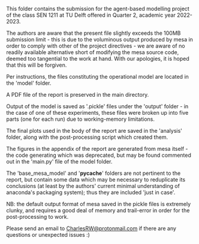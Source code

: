 This folder contains the submission for the agent-based modelling project of the class SEN 1211 at TU Delft offered in Quarter 2, academic year 2022-2023.

The authors are aware that the present file slightly exceeds the 100MB submission limit - this is due to the voluminous output produced by mesa in order to comply with other of the project directives - we are aware of no readily available alternative short of modifying the mesa source code, deemed too tangential to the work at hand.  With our apologies, it is hoped that this will be forgiven.



Per instructions, the files constituting the operational model are located in the 'model' folder.

A PDF file of the report is preserved in the main directory.

Output of the model is saved as '.pickle' files under the 'output' folder - in the case of one of these experiments, these files were broken up into five parts (one for each run) due to working-memory limitations.

The final plots used in the body of the report are saved in the 'analysis' folder, along with the post-processing script which created them.

The figures in the appendix of the report are generated from mesa itself - the code generating which was deprecated, but may be found commented out in the 'main.py' file of the model folder.

The 'base_mesa_model' and '__pycache__' folders are not pertinent to the report, but contain some data which may be necessary to reduplicate its conclusions (at least by the authors' current minimal understanding of anaconda's packaging system); thus they are included 'just in case'.


NB: the default output format of mesa saved in the pickle files is extremely clunky, and requires a good deal of memory and trail-error in order for the post-processing to work.

Please send an email to CharlesRW@protonmail.com if there are any questions or unexpected issues :)
